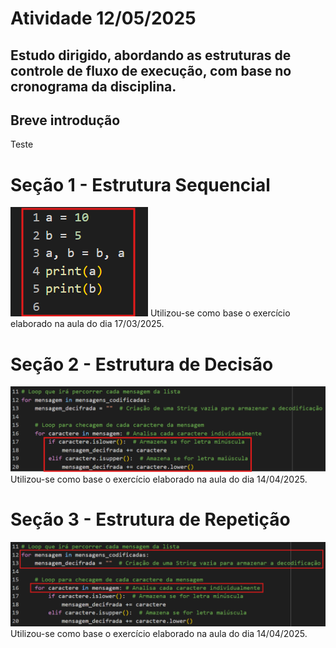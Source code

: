 # Atividade 12/05/2025
## Estudo dirigido, abordando as estruturas de controle de fluxo de execução, com base no cronograma da disciplina.

## Breve introdução  
Teste

# Seção 1 - Estrutura Sequencial

![Sequencial](assets/EstruturaSequencial.png)
Utilizou-se como base o exercício elaborado na aula do dia 17/03/2025.

# Seção 2 - Estrutura de Decisão

![Decisão](assets/EstruturaDeDecisao.png)
Utilizou-se como base o exercício elaborado na aula do dia 14/04/2025.

# Seção 3 - Estrutura de Repetição

![Sequencial](assets/EstruturaDeRepeticao2.png)
Utilizou-se como base o exercício elaborado na aula do dia 14/04/2025.

